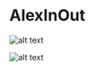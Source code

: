 # AlexInOut

![alt text](https://i.imgur.com/TnY49UA.png)

![alt text](https://i.imgur.com/NwLWS5z.png)
